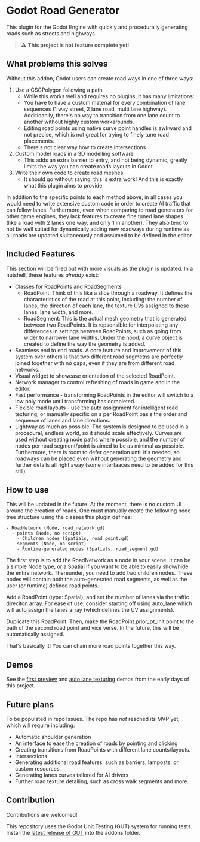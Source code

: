 # Godot Road Generator

This plugin for the Godot Engine with quickly and procedurally generating roads such as streets and highways.

> :warning: **This project is not feature complete yet**!

## What problems this solves

Without this addon, Godot users can create road ways in one of three ways:

1. Use a CSGPolygon following a path
	- While this works well and requires no plugins, it has many limitations:
	- You have to have a custom material for every combination of lane sequences (1 way street, 2 lane road, multi lane highway). Additioanlly, there's no way to transition from one lane count to another without highly custom workarounds.
	- Editing road points using native curve point handles is awkward and not precise, which is not great for trying to finely tune road placements.
	- There's not clear way how to create intersections
2. Custom model roads in a 3D modelling software
	- This adds an extra barrier to entry, and not being dynamic, greatly limits the way you can create roads layouts in Godot.
3. Write their own code to create road meshes
	- It should go without saying, this is extra work! And this is exactly what this plugin aims to provide.

In addition to the specific points to each method above, in all cases you would need to write extensive custom code in order to create AI traffic that can follow lanes. Furthermore, even when comparing to road generators for other game engines, they lack features to create fine tuned lane shapes (like a road with 2 lanes one way, and only 1 in another). They also tend to not be well suited for dynamically adding new roadways during runtime as all roads are updated siultaneously and assumed to be defined in the editor.

## Included Features

This section will be filled out with more visuals as the plugin is updated. In a nutshell, these features *already* exist:

* Classes for RoadPoints and RoadSegments
	* RoadPoint: Think of this like a slice through a roadway. It defines the characteristics of the road at this point, including: the number of lanes, the direction of each lane, the texture UVs assigned to these lanes, lane width, and more.
	* RoadSegment: This is the actual mesh geometry that is generated between two RoadPoints. It is repsonsible for interpolating any differences in settings between RoadPoints, such as going from wider to narrower lane widths. Under the hood, a curve object is created to define the way the geometry is added.
* Seamless end to end roads. A core feature and improvement of this system over others is that two different road segmetns are perfectly joined together with no gaps, even if they are from different road networks.
* Visual widget to showcase orientation of the selected RoadPoint.
* Network manager to control refreshing of roads in game and in the editor.
* Fast performance - transforming RoadPoints in the editor will switch to a low poly mode until transforming has completed.
* Flexible road layouts - use the auto assignment for intelligent road texturing, or manually specific on a per RoadPoint basis the order and sequence of lanes and lane directions.
* Lightway as much as possible. The system is designed to be used in a procedural, endless world, so it should scale effectively. Curves are used without creating node paths where possible, and the number of nodes per road segment/point is aimed to be as minimal as possible. Furthermore, there is room to defer generation until it's needed, so roadways can be placed even without generating the geometry and further details all right away (some interfaaces need to be added for this still)

## How to use

This will be updated in the future. At the moment, there is no custom UI around the creation of roads. One must manually create the following node tree structure using the classes this plugin defines:

```
- RoadNetwork (Node, road_network.gd)
  - points (Node, no script)
  	- Children nodes (Spatials, road_point.gd)
  - segments (Node, no script)
  	- Runtime-generated nodes (Spatials, road_segment.gd)
```

The first step is to add the RoadNetwork as a node in your scene. It can be a simple Node type, or a Spatial if you want to be able to easily show/hide the entire network. Thereunder, you need to add two children nodes. These nodes will contain both the auto-generated road segments, as well as the user (or runtime) defined road points.

Add a RoadPoint (type: Spatial), and set the number of lanes via the traffic direciton array. For ease of use, consider starting off using auto_lane which will auto assign the lanes array (which defines the UV assignments).

Duplicate this RoadPoint. Then, make the RoadPoint.prior_pt_init point to the path of the second road point and vice verse. In the future, this will be automatically assigned.

That's basically it! You can chain more road points together this way.

## Demos

See the [first preview](https://twitter.com/TheDuckCow/status/1492909016800010248) and [auto lane texturing](https://twitter.com/TheDuckCow/status/1494475011532414978) demos from the early days of this project.


## Future plans

To be populated in repo Issues. The repo has *not* reached its MVP yet, which will require including:

* Automatic shoulder generation
* An interface to ease the creation of roads by pointing and clicking
* Creating transitions from RoadPoints with different lane counts/layouts.
* Intersections
* Generating additional road features, such as barriers, lamposts, or custom resources.
* Generating lanes curves tailored for AI drivers
* Further road texture detailing, such as cross walk segments and more.

## Contribution

Contributions are welcomed!

This repository uses the Godot Unit Testing (GUT) system for running tests. Install the [latest release of GUT](https://github.com/bitwes/Gut/releases) into the addons folder.
